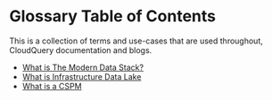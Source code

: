 # Glossary Table of Contents

This is a collection of terms and use-cases that are used throughout,  CloudQuery documentation and blogs.

- [What is The Modern Data Stack?](./what-is-the-modern-data-stack)
- [What is Infrastructure Data Lake](./what-is-infrastructure-data-lake.mdx)
- [What is a CSPM](./what-is-a-cspm)
